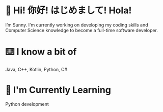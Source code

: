 # 👋 Hi! 你好! はじめまして! Hola!
I’m Sunny. I'm currently working on developing my coding skills and Computer Science knowledge to become a full-time software developer.
# ⌨️ I know a bit of
Java, C++, Kotlin, Python, C#
# 📖 I'm Currently Learning
Python development
<!---
- 💞️ I’m looking to collaborate on ...
- 📫 How to reach me ...
--->

<!---
Sunny-Portfolio/Sunny-Portfolio is a ✨ special ✨ repository because its `README.md` (this file) appears on your GitHub profile.
You can click the Preview link to take a look at your changes.
--->

